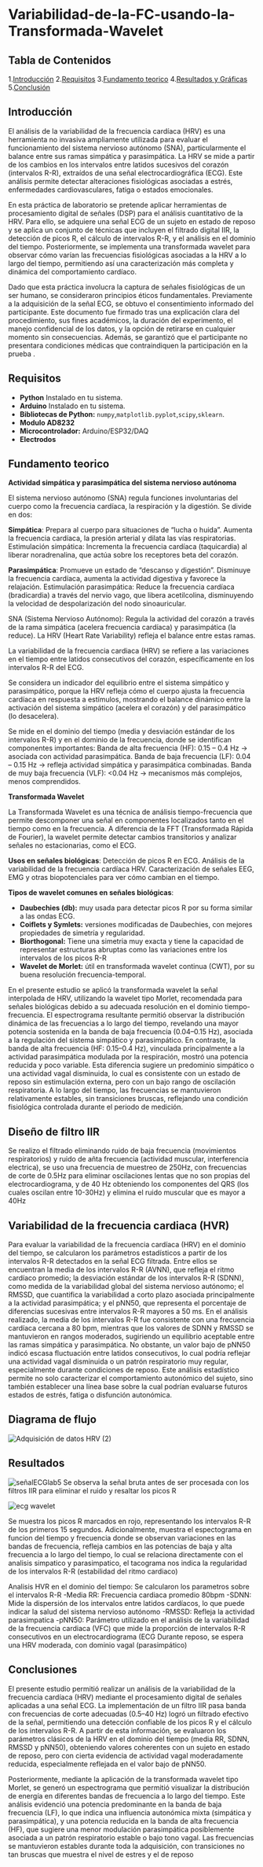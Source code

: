 # Variabilidad-de-la-FC-usando-la-Transformada-Wavelet

## Tabla de Contenidos 
1.[Introducción](#introducción)
2.[Requisitos](#requisitos)
3.[Fundamento teorico](#fundamento-teorico)
4.[Resultados y Gráficas](#resultados-y-gráficas)
5.[Conclusión](#conclusión)

## Introducción 
El análisis de la variabilidad de la frecuencia cardíaca (HRV) es una herramienta no invasiva ampliamente utilizada para evaluar el funcionamiento del sistema nervioso autónomo (SNA), particularmente el balance entre sus ramas simpática y parasimpática. La HRV se mide a partir de los cambios en los intervalos entre latidos sucesivos del corazón (intervalos R-R), extraídos de una señal electrocardiográfica (ECG). Este análisis permite detectar alteraciones fisiológicas asociadas a estrés, enfermedades cardiovasculares, fatiga o estados emocionales.

En esta práctica de laboratorio se pretende aplicar herramientas de procesamiento digital de señales (DSP) para el análisis cuantitativo de la HRV. Para ello, se adquiere una señal ECG de un sujeto en estado de reposo y se aplica un conjunto de técnicas que incluyen el filtrado digital IIR, la detección de picos R, el cálculo de intervalos R-R, y el análisis en el dominio del tiempo. Posteriormente, se implementa una transformada wavelet para observar cómo varían las frecuencias fisiológicas asociadas a la HRV a lo largo del tiempo, permitiendo así una caracterización más completa y dinámica del comportamiento cardíaco.

Dado que esta práctica involucra la captura de señales fisiológicas de un ser humano, se consideraron principios éticos fundamentales. Previamente a la adquisición de la señal ECG, se obtuvo el consentimiento informado del participante. Este documento fue firmado tras una explicación clara del procedimiento, sus fines académicos, la duración del experimento, el manejo confidencial de los datos, y la opción de retirarse en cualquier momento sin consecuencias. Además, se garantizó que el participante no presentara condiciones médicas que contraindiquen la participación en la prueba
.

## Requisitos

- **Python** Instalado en tu sistema.
- **Arduino** Instalado en tu sistema.
- **Bibliotecas de Python:** `numpy`,`matplotlib.pyplot`,`scipy`,`sklearn`.
- **Modulo AD8232**
- **Microcontrolador:** Arduino/ESP32/DAQ
- **Electrodos**

## Fundamento teorico
**Actividad simpática y parasimpática del sistema nervioso autónoma**

El sistema nervioso autónomo (SNA) regula funciones involuntarias del cuerpo como la frecuencia cardíaca, la respiración y la digestión. Se divide en dos:

**Simpática**: Prepara al cuerpo para situaciones de “lucha o huida”. Aumenta la frecuencia cardíaca, la presión arterial y dilata las vías respiratorias.
Estimulación simpática: Incrementa la frecuencia cardíaca (taquicardia) al liberar noradrenalina, que actúa sobre los receptores beta del corazón.

**Parasimpática**: Promueve un estado de “descanso y digestión”. Disminuye la frecuencia cardíaca, aumenta la actividad digestiva y favorece la relajación.
Estimulación parasimpática: Reduce la frecuencia cardíaca (bradicardia) a través del nervio vago, que libera acetilcolina, disminuyendo la velocidad de despolarización del nodo sinoauricular.

SNA (Sistema Nervioso Autónomo):
Regula la actividad del corazón a través de la rama simpática (acelera frecuencia cardíaca) y parasimpática (la reduce). La HRV (Heart Rate Variability) refleja el balance entre estas ramas.

La variabilidad de la frecuencia cardiaca (HRV) se refiere a las variaciones en el tiempo entre latidos consecutivos del corazón, específicamente en los intervalos R-R del ECG.

Se considera un indicador del equilibrio entre el sistema simpático y parasimpático, porque la HRV refleja cómo el cuerpo ajusta la frecuencia cardíaca en respuesta a estímulos, mostrando el balance dinámico entre la activación del sistema simpático (acelera el corazón) y del parasimpático (lo desacelera).

Se mide en el dominio del tiempo (media y desviación estándar de los intervalos R-R) y en el dominio de la frecuencia, donde se identifican componentes importantes:
Banda de alta frecuencia (HF): 0.15 – 0.4 Hz → asociada con actividad parasimpática.
Banda de baja frecuencia (LF): 0.04 – 0.15 Hz → refleja actividad simpática y parasimpática combinadas.
Banda de muy baja frecuencia (VLF): <0.04 Hz → mecanismos más complejos, menos comprendidos.




**Transformada Wavelet**

La Transformada Wavelet es una técnica de análisis tiempo-frecuencia que permite descomponer una señal en componentes localizados tanto en el tiempo como en la frecuencia. A diferencia de la FFT (Transformada Rápida de Fourier), la wavelet permite detectar cambios transitorios y analizar señales no estacionarias, como el ECG.

**Usos en señales biológicas**:
Detección de picos R en ECG.
Análisis de la variabilidad de la frecuencia cardíaca HRV.
Caracterización de señales EEG, EMG y otras biopotenciales para ver cómo cambian en el tiempo.

**Tipos de wavelet comunes en señales biológicas**:
- **Daubechies (db):** muy usada para detectar picos R por su forma similar a las ondas ECG.
- **Coiflets y Symlets:** versiones modificadas de Daubechies, con mejores propiedades de simetría y regularidad.
- **Biorthogonal:** Tiene una simetria muy exacta y tiene la capacidad de representar estructuras abruptas como las variaciones entre los intervalos de los picos R-R 
- **Wavelet de Morlet:** útil en transformada wavelet continua (CWT), por su buena resolución frecuencia-temporal.

En el presente estudio se aplicó la transformada wavelet la señal interpolada de HRV, utilizando la wavelet tipo Morlet, recomendada para señales biológicas debido a su adecuada resolución en el dominio tiempo-frecuencia. El espectrograma resultante permitió observar la distribución dinámica de las frecuencias a lo largo del tiempo, revelando una mayor potencia sostenida en la banda de baja frecuencia (0.04–0.15 Hz), asociada a la regulación del sistema simpático y parasimpático. En contraste, la banda de alta frecuencia (HF: 0.15–0.4 Hz), vinculada principalmente a la actividad parasimpática modulada por la respiración, mostró una potencia reducida y poco variable. Esta diferencia sugiere un predominio simpático o una actividad vagal disminuida, lo cual es consistente con un estado de reposo sin estimulación externa, pero con un bajo rango de oscilación respiratoria. A lo largo del tiempo, las frecuencias se mantuvieron relativamente estables, sin transiciones bruscas, reflejando una condición fisiológica controlada  durante el periodo de medición.

## Diseño de filtro IIR

 Se realizo el filtrado eliminando ruido de baja frecuencia (movimientos respiratorios) y ruido de añta frecuencia (actividad muscular, interferencia electrica), se uso una frecuencia de muestreo de 250Hz, con frecuencias de corte de 0.5Hz para eliminar oscilaciones lentas que no son propias del electrocardiograma, y de 40 Hz obteniendo los componentes del QRS (los cuales oscilan entre 10-30Hz) y elimina el ruido muscular que es mayor a 40Hz

 ## Variabilidad de la frecuencia cardiaca (HVR)

 Para evaluar la variabilidad de la frecuencia cardíaca (HRV) en el dominio del tiempo, se calcularon los parámetros estadísticos a partir de los intervalos R-R detectados en la señal ECG filtrada. Entre ellos se encuentran la media de los intervalos R-R (AVNN), que refleja el ritmo cardíaco promedio; la desviación estándar de los intervalos R-R (SDNN), como medida de la variabilidad global del sistema nervioso autónomo; el RMSSD, que cuantifica la variabilidad a corto plazo asociada principalmente a la actividad parasimpática; y el pNN50, que representa el porcentaje de diferencias sucesivas entre intervalos R-R mayores a 50 ms. En el análisis realizado, la media de los intervalos R-R fue consistente con una frecuencia cardíaca cercana a 80 bpm, mientras que los valores de SDNN y RMSSD se mantuvieron en rangos moderados, sugiriendo un equilibrio aceptable entre las ramas simpática y parasimpática. No obstante, un valor bajo de pNN50 indicó escasa fluctuación entre latidos consecutivos, lo cual podría reflejar una actividad vagal disminuida o un patrón respiratorio muy regular, especialmente durante condiciones de reposo. Este análisis estadístico permite no solo caracterizar el comportamiento autonómico del sujeto, sino también establecer una línea base sobre la cual podrían evaluarse futuros estados de estrés, fatiga o disfunción autonómica.

 ## Diagrama de flujo

 ![Adquisición de datos HRV (2)](https://github.com/user-attachments/assets/1f40cdfa-9807-442c-8ea5-e5f79687cbb2)


## Resultados

![señalECGlab5](https://github.com/user-attachments/assets/f23d8383-2b0c-4241-a3de-ec241253a92d)
Se observa la señal bruta antes de ser procesada con los filtros IIR para eliminar el ruido y resaltar los picos R

![ecg wavelet](https://github.com/user-attachments/assets/941fe76f-1e6e-46c8-8286-0af7aa714366)

Se muestra los picos R marcados en rojo, representando los intervalos R-R de los primeros 15 segundos. Adicionalmente, muestra el espectograma en funcion del tiempo y frecuencia donde se observan variaciones en las bandas de frecuencia, refleja cambios en las potencias de baja y alta frecuencia a lo largo del tiempo, lo cual se relaciona directamente con el analisis simpatico y parasimpatico, el tacograma nos indica la regularidad de los intervalos R-R (estabilidad del ritmo cardiaco)

Analisis HVR en el dominio del tiempo: Se calcularon los parametros sobre el intervalos R-R 
-Media RR: Frecuencia cardiaca promedio 80bpm
-SDNN:  Mide la dispersión de los intervalos entre latidos cardíacos, lo que puede indicar la salud del sistema nervioso autónomo
-RMSSD: Refleja la actividad parasimpatica 
-pNN50: Parámetro utilizado en el análisis de la variabilidad de la frecuencia cardiaca (VFC) que mide la proporción de intervalos R-R consecutivos en un electrocardiograma (ECG
Durante reposo, se espera una HRV moderada, con dominio vagal (parasimpático)






## Conclusiones

El presente estudio permitió realizar un análisis de la variabilidad de la frecuencia cardíaca (HRV) mediante el procesamiento digital de señales aplicadas a una señal ECG. La implementación de un filtro IIR pasa banda con frecuencias de corte adecuadas (0.5–40 Hz) logró un filtrado efectivo de la señal, permitiendo una detección confiable de los picos R y el cálculo de los intervalos R-R. A partir de esta información, se evaluaron los parámetros clásicos de la HRV en el dominio del tiempo (media RR, SDNN, RMSSD y pNN50), obteniendo valores coherentes con un sujeto en estado de reposo, pero con cierta evidencia de actividad vagal moderadamente reducida, especialmente reflejada en el valor bajo de pNN50.

Posteriormente, mediante la aplicación de la transformada wavelet tipo Morlet, se generó un espectrograma que permitió visualizar la distribución de energía en diferentes bandas de frecuencia a lo largo del tiempo. Este análisis evidenció una potencia predominante en la banda de baja frecuencia (LF), lo que indica una influencia autonómica mixta (simpática y parasimpática), y una potencia reducida en la banda de alta frecuencia (HF), que sugiere una menor modulación parasimpática posiblemente asociada a un patrón respiratorio estable o bajo tono vagal. Las frecuencias se mantuvieron estables durante toda la adquisición, con transiciones no tan bruscas que muestra el nivel de estres y el de reposo
